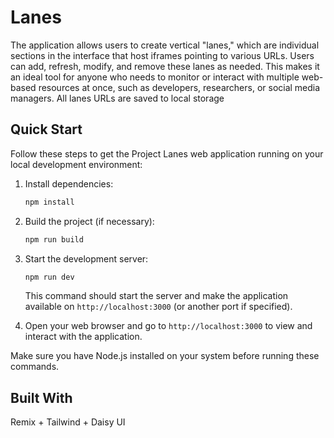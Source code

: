 # Lanes

The application allows users to create vertical "lanes," which are individual sections in the interface that host iframes pointing to various URLs.
Users can add, refresh, modify, and remove these lanes as needed.
This makes it an ideal tool for anyone who needs to monitor or interact with multiple web-based resources at once, such as developers, researchers, or social media managers.
All lanes URLs are saved to local storage

## Quick Start

Follow these steps to get the Project Lanes web application running on your local development environment:

1. Install dependencies:
   ```bash
   npm install
   ```

2. Build the project (if necessary):
   ```bash
   npm run build
   ```

3. Start the development server:
   ```bash
   npm run dev
   ```

   This command should start the server and make the application available on `http://localhost:3000` (or another port if specified).

4. Open your web browser and go to `http://localhost:3000` to view and interact with the application.

Make sure you have Node.js installed on your system before running these commands.

## Built With

Remix + Tailwind + Daisy UI
